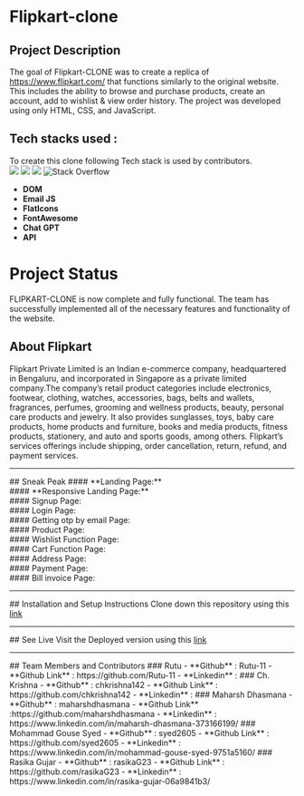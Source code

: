 # **Flipkart-clone**

## **Project Description**

The goal of Flipkart-CLONE was to create a replica of https://www.flipkart.com/ that functions similarly to the original website. This includes the ability to browse and purchase products, create an account, add to wishlist & view order history. The project was developed using only HTML, CSS, and JavaScript.

## **Tech stacks used :**

To create this clone following Tech stack is used by contributors.
<br>
<img src="https://img.shields.io/badge/HTML5-E34F26?style=for-the-badge&logo=html5&logoColor=white"/>
<img src="https://img.shields.io/badge/CSS3-1572B6?style=for-the-badge&logo=css3&logoColor=white"/>
<img src="https://img.shields.io/badge/JavaScript-323330?style=for-the-badge&logo=javascript&logoColor=F7DF1E"/>
![Stack Overflow](https://img.shields.io/badge/-Stackoverflow-FE7A16?style=for-the-badge&logo=stack-overflow&logoColor=white)

- **DOM**
- **Email JS**
- **FlatIcons**
- **FontAwesome**
- **Chat GPT**
- **API**

# **Project Status**

FLIPKART-CLONE is now complete and fully functional. The team has successfully implemented all of the necessary features and functionality of the website.

## **About Flipkart**

Flipkart Private Limited is an Indian e-commerce company, headquartered in Bengaluru, and incorporated in Singapore as a private limited company.The company’s retail product categories include electronics, footwear, clothing, watches, accessories, bags, belts and wallets, fragrances, perfumes, grooming and wellness products, beauty, personal care products and jewelry. It also provides sunglasses, toys, baby care products, home products and furniture, books and media products, fitness products, stationery, and auto and sports goods, among others. Flipkart’s services offerings include shipping, order cancellation, return, refund, and payment services.

<hr/>
## Sneak Peak
#### **Landing Page:**
<img src=""/>
<br>
#### **Responsive Landing Page:**
<img src=""/>
<br>
#### Signup Page:
<img src=""/>
<br>
#### Login Page:
<img src=""/>
<br>
#### Getting otp by email Page:
<img src=""/>
<br>
#### Product Page:
<img src=""/>
<br>
#### Wishlist Function Page:
<img src=""/>
<br>
#### Cart Function Page:
<img src=""/>
<br>
####  Address Page:
<img src=""/>
<br>
#### Payment Page:
<img src=""/>
<br>
#### Bill invoice Page:
<img src=""/>
<br>
<hr/>
## Installation and Setup Instructions
Clone down this repository using this <a href="https://github.com/maharshdhasmana/Flipkart-clone">link</a>
<hr/>
## See Live
Visit the Deployed version using this <a href="">link</a>
<hr/>
## Team Members and Contributors
### Rutu
- **Github** : Rutu-11
- **Github Link** : https://github.com/Rutu-11
- **Linkedin** :
### Ch. Krishna
- **Github** : chkrishna142
- **Github Link** : https://github.com/chkrishna142
- **Linkedin** :
### Maharsh Dhasmana
- **Github** : maharshdhasmana
- **Github Link** :https://github.com/maharshdhasmana
- **Linkedin** : https://www.linkedin.com/in/maharsh-dhasmana-373166199/
### Mohammad Gouse Syed
- **Github** : syed2605
- **Github Link** : https://github.com/syed2605
- **Linkedin** : https://www.linkedin.com/in/mohammad-gouse-syed-9751a5160/
### Rasika Gujar
- **Github** : rasikaG23
- **Github Link** : https://github.com/rasikaG23
- **Linkedin** :   https://www.linkedin.com/in/rasika-gujar-06a9841b3/
